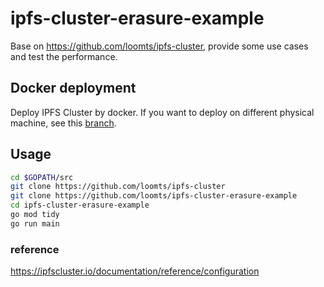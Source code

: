 # ipfs-cluster-erasure-example
Base on https://github.com/loomts/ipfs-cluster, provide some use cases and test the performance.

## Docker deployment
Deploy IPFS Cluster by docker. If you want to deploy on different physical machine, see this [branch](https://github.com/loomts/ipfs-cluster-erasure-example/tree/ansible).

## Usage
```zsh
cd $GOPATH/src
git clone https://github.com/loomts/ipfs-cluster
git clone https://github.com/loomts/ipfs-cluster-erasure-example
cd ipfs-cluster-erasure-example
go mod tidy
go run main
```

### reference
https://ipfscluster.io/documentation/reference/configuration